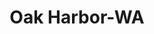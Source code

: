 ---
title: Oak Harbor-WA
slug: oak-harbor-wa
f_state:
- cms/state/washington.md
f_locations:
- cms/payday-loan/advance-america-3169.md
- cms/payday-loan/cashback-9066.md
- cms/payday-loan/cca-check-cashing-advance-9527.md
- cms/payday-loan/credit-bureau-of-island-county-15472.md
- cms/payday-loan/moneytree-21974.md
- cms/payday-loan/moneytree-21981.md
updated-on: '2024-05-30T13:41:28.615Z'
created-on: '2024-05-30T13:41:28.615Z'
published-on: '2024-05-30T13:54:32.469Z'
f_city: Oak Harbor
layout: '[city].html'
tags: city
---